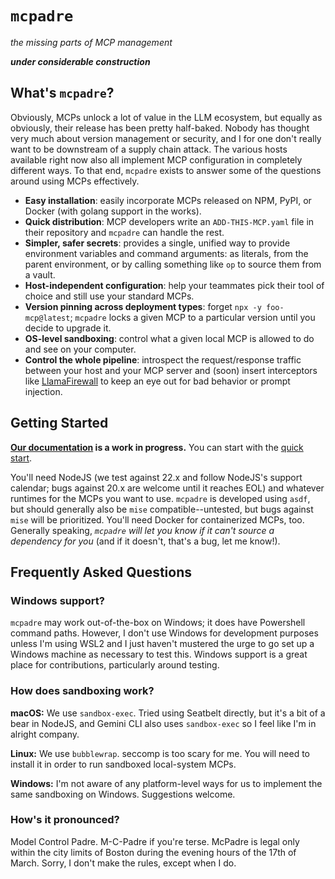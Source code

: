 # `mcpadre`

_the missing parts of MCP management_

**_under considerable construction_**

## What's `mcpadre`?

Obviously, MCPs unlock a lot of value in the LLM ecosystem, but equally as obviously, their release has been pretty half-baked. Nobody has thought very much about version management or security, and I for one don't really want to be downstream of a supply chain attack. The various hosts available right now also all implement MCP configuration in completely different ways. To that end, `mcpadre` exists to answer some of the questions around using MCPs effectively.

- **Easy installation**: easily incorporate MCPs released on NPM, PyPI, or Docker (with golang support in the works).
- **Quick distribution**: MCP developers write an `ADD-THIS-MCP.yaml` file in their repository and `mcpadre` can handle the rest.
- **Simpler, safer secrets**: provides a single, unified way to provide environment variables and command arguments: as literals, from the parent environment, or by calling something like `op` to source them from a vault.
- **Host-independent configuration**: help your teammates pick their tool of choice and still use your standard MCPs.
- **Version pinning across deployment types**: forget `npx -y foo-mcp@latest`; `mcpadre` locks a given MCP to a particular version until you decide to upgrade it.
- **OS-level sandboxing**: control what a given local MCP is allowed to do and see on your computer.
- **Control the whole pipeline**: introspect the request/response traffic between your host and your MCP server and (soon) insert interceptors like [LlamaFirewall](https://meta-llama.github.io/PurpleLlama/LlamaFirewall/) to keep an eye out for bad behavior or prompt injection.

## Getting Started

**[Our documentation](./doc/00-INDEX.md) is a work in progress.** You can start with the [quick start](./doc/01-QUICK_START.md).

You'll need NodeJS (we test against 22.x and follow NodeJS's support calendar; bugs against 20.x are welcome until it reaches EOL) and whatever runtimes for the MCPs you want to use. `mcpadre` is developed using `asdf`, but should generally also be `mise` compatible--untested, but bugs against `mise` will be prioritized. You'll need Docker for containerized MCPs, too. Generally speaking, _`mcpadre` will let you know if it can't source a dependency for you_ (and if it doesn't, that's a bug, let me know!).

## Frequently Asked Questions

### Windows support?

`mcpadre` may work out-of-the-box on Windows; it does have Powershell command paths. However, I don't use Windows for development purposes unless I'm using WSL2 and I just haven't mustered the urge to go set up a Windows machine as necessary to test this. Windows support is a great place for contributions, particularly around testing.

### How does sandboxing work?

**macOS:** We use `sandbox-exec`. Tried using Seatbelt directly, but it's a bit of a bear in NodeJS, and Gemini CLI also uses `sandbox-exec` so I feel like I'm in alright company.

**Linux:** We use `bubblewrap`. seccomp is too scary for me. You will need to install it in order to run sandboxed local-system MCPs.

**Windows:** I'm not aware of any platform-level ways for us to implement the same sandboxing on Windows. Suggestions welcome.

### How's it pronounced?

Model Control Padre. M-C-Padre if you're terse. McPadre is legal only within the city limits of Boston during the evening hours of the 17th of March. Sorry, I don't make the rules, except when I do.
